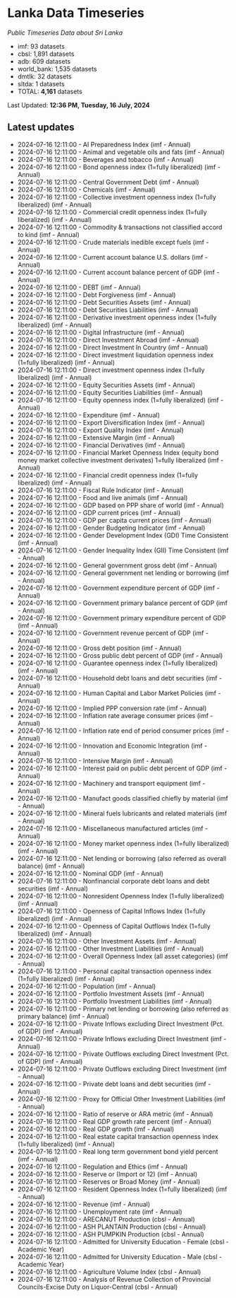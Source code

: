 # Lanka Data Timeseries
*Public Timeseries Data about Sri Lanka*

* imf: 93 datasets
* cbsl: 1,891 datasets
* adb: 609 datasets
* world_bank: 1,535 datasets
* dmtlk: 32 datasets
* sltda: 1 datasets
* TOTAL: **4,161** datasets

Last Updated: **12:36 PM, Tuesday, 16 July, 2024**

## Latest updates

* 2024-07-16 12:11:00 - AI Preparedness Index (imf - Annual)
* 2024-07-16 12:11:00 - Animal and vegetable oils and fats (imf - Annual)
* 2024-07-16 12:11:00 - Beverages and tobacco (imf - Annual)
* 2024-07-16 12:11:00 - Bond openness index (1=fully liberalized) (imf - Annual)
* 2024-07-16 12:11:00 - Central Government Debt (imf - Annual)
* 2024-07-16 12:11:00 - Chemicals (imf - Annual)
* 2024-07-16 12:11:00 - Collective investment openness index (1=fully liberalized) (imf - Annual)
* 2024-07-16 12:11:00 - Commercial credit openness index (1=fully liberalized) (imf - Annual)
* 2024-07-16 12:11:00 - Commodity & transactions not classified accord to kind (imf - Annual)
* 2024-07-16 12:11:00 - Crude materials inedible except fuels (imf - Annual)
* 2024-07-16 12:11:00 - Current account balance U.S. dollars (imf - Annual)
* 2024-07-16 12:11:00 - Current account balance percent of GDP (imf - Annual)
* 2024-07-16 12:11:00 - DEBT (imf - Annual)
* 2024-07-16 12:11:00 - Debt Forgiveness (imf - Annual)
* 2024-07-16 12:11:00 - Debt Securities Assets (imf - Annual)
* 2024-07-16 12:11:00 - Debt Securities Liabilities (imf - Annual)
* 2024-07-16 12:11:00 - Derivative investment openness index (1=fully liberalized) (imf - Annual)
* 2024-07-16 12:11:00 - Digital Infrastructure (imf - Annual)
* 2024-07-16 12:11:00 - Direct Investment Abroad (imf - Annual)
* 2024-07-16 12:11:00 - Direct Investment In Country (imf - Annual)
* 2024-07-16 12:11:00 - Direct investment liquidation openness index (1=fully liberalized) (imf - Annual)
* 2024-07-16 12:11:00 - Direct investment openness index (1=fully liberalized) (imf - Annual)
* 2024-07-16 12:11:00 - Equity Securities Assets (imf - Annual)
* 2024-07-16 12:11:00 - Equity Securities Liabilities (imf - Annual)
* 2024-07-16 12:11:00 - Equity openness index (1=fully liberalized) (imf - Annual)
* 2024-07-16 12:11:00 - Expenditure (imf - Annual)
* 2024-07-16 12:11:00 - Export Diversification Index (imf - Annual)
* 2024-07-16 12:11:00 - Export Quality Index (imf - Annual)
* 2024-07-16 12:11:00 - Extensive Margin (imf - Annual)
* 2024-07-16 12:11:00 - Financial Derivatives (imf - Annual)
* 2024-07-16 12:11:00 - Financial Market Openness Index (equity bond money market collective investment derivates) 1=fully liberalized (imf - Annual)
* 2024-07-16 12:11:00 - Financial credit openness index (1=fully liberalized) (imf - Annual)
* 2024-07-16 12:11:00 - Fiscal Rule Indicator (imf - Annual)
* 2024-07-16 12:11:00 - Food and live animals (imf - Annual)
* 2024-07-16 12:11:00 - GDP based on PPP share of world (imf - Annual)
* 2024-07-16 12:11:00 - GDP current prices (imf - Annual)
* 2024-07-16 12:11:00 - GDP per capita current prices (imf - Annual)
* 2024-07-16 12:11:00 - Gender Budgeting Indicator (imf - Annual)
* 2024-07-16 12:11:00 - Gender Development Index (GDI) Time Consistent (imf - Annual)
* 2024-07-16 12:11:00 - Gender Inequality Index (GII) Time Consistent (imf - Annual)
* 2024-07-16 12:11:00 - General government gross debt (imf - Annual)
* 2024-07-16 12:11:00 - General government net lending or borrowing (imf - Annual)
* 2024-07-16 12:11:00 - Government expenditure percent of GDP (imf - Annual)
* 2024-07-16 12:11:00 - Government primary balance percent of GDP (imf - Annual)
* 2024-07-16 12:11:00 - Government primary expenditure percent of GDP (imf - Annual)
* 2024-07-16 12:11:00 - Government revenue percent of GDP (imf - Annual)
* 2024-07-16 12:11:00 - Gross debt position (imf - Annual)
* 2024-07-16 12:11:00 - Gross public debt percent of GDP (imf - Annual)
* 2024-07-16 12:11:00 - Guarantee openness index (1=fully liberalized) (imf - Annual)
* 2024-07-16 12:11:00 - Household debt loans and debt securities (imf - Annual)
* 2024-07-16 12:11:00 - Human Capital and Labor Market Policies (imf - Annual)
* 2024-07-16 12:11:00 - Implied PPP conversion rate (imf - Annual)
* 2024-07-16 12:11:00 - Inflation rate average consumer prices (imf - Annual)
* 2024-07-16 12:11:00 - Inflation rate end of period consumer prices (imf - Annual)
* 2024-07-16 12:11:00 - Innovation and Economic Integration (imf - Annual)
* 2024-07-16 12:11:00 - Intensive Margin (imf - Annual)
* 2024-07-16 12:11:00 - Interest paid on public debt percent of GDP (imf - Annual)
* 2024-07-16 12:11:00 - Machinery and transport equipment (imf - Annual)
* 2024-07-16 12:11:00 - Manufact goods classified chiefly by material (imf - Annual)
* 2024-07-16 12:11:00 - Mineral fuels lubricants and related materials (imf - Annual)
* 2024-07-16 12:11:00 - Miscellaneous manufactured articles (imf - Annual)
* 2024-07-16 12:11:00 - Money market openness index (1=fully liberalized) (imf - Annual)
* 2024-07-16 12:11:00 - Net lending or borrowing (also referred as overall balance) (imf - Annual)
* 2024-07-16 12:11:00 - Nominal GDP (imf - Annual)
* 2024-07-16 12:11:00 - Nonfinancial corporate debt loans and debt securities (imf - Annual)
* 2024-07-16 12:11:00 - Nonresident Openness Index (1=fully liberalized) (imf - Annual)
* 2024-07-16 12:11:00 - Openness of Capital Inflows Index (1=fully liberalized) (imf - Annual)
* 2024-07-16 12:11:00 - Openness of Capital Outflows Index (1=fully liberalized) (imf - Annual)
* 2024-07-16 12:11:00 - Other Investment Assets (imf - Annual)
* 2024-07-16 12:11:00 - Other Investment Liabilities (imf - Annual)
* 2024-07-16 12:11:00 - Overall Openness Index (all asset categories) (imf - Annual)
* 2024-07-16 12:11:00 - Personal capital transaction openness index (1=fully liberalized) (imf - Annual)
* 2024-07-16 12:11:00 - Population (imf - Annual)
* 2024-07-16 12:11:00 - Portfolio Investment Assets (imf - Annual)
* 2024-07-16 12:11:00 - Portfolio Investment Liabilities (imf - Annual)
* 2024-07-16 12:11:00 - Primary net lending or borrowing (also referred as primary balance) (imf - Annual)
* 2024-07-16 12:11:00 - Private Inflows excluding Direct Investment (Pct. of GDP) (imf - Annual)
* 2024-07-16 12:11:00 - Private Inflows excluding Direct Investment (imf - Annual)
* 2024-07-16 12:11:00 - Private Outflows excluding Direct Investment (Pct. of GDP) (imf - Annual)
* 2024-07-16 12:11:00 - Private Outflows excluding Direct Investment (imf - Annual)
* 2024-07-16 12:11:00 - Private debt loans and debt securities (imf - Annual)
* 2024-07-16 12:11:00 - Proxy for Official Other Investment Liabilities (imf - Annual)
* 2024-07-16 12:11:00 - Ratio of reserve or ARA metric (imf - Annual)
* 2024-07-16 12:11:00 - Real GDP growth rate percent (imf - Annual)
* 2024-07-16 12:11:00 - Real GDP growth (imf - Annual)
* 2024-07-16 12:11:00 - Real estate capital transaction openness index (1=fully liberalized) (imf - Annual)
* 2024-07-16 12:11:00 - Real long term government bond yield percent (imf - Annual)
* 2024-07-16 12:11:00 - Regulation and Ethics (imf - Annual)
* 2024-07-16 12:11:00 - Reserve or (Import or 12) (imf - Annual)
* 2024-07-16 12:11:00 - Reserves or Broad Money (imf - Annual)
* 2024-07-16 12:11:00 - Resident Openness Index (1=fully liberalized) (imf - Annual)
* 2024-07-16 12:11:00 - Revenue (imf - Annual)
* 2024-07-16 12:11:00 - Unemployment rate (imf - Annual)
* 2024-07-16 12:11:00 - ARECANUT Production (cbsl - Annual)
* 2024-07-16 12:11:00 - ASH PLANTAIN Production (cbsl - Annual)
* 2024-07-16 12:11:00 - ASH PUMPKIN Production (cbsl - Annual)
* 2024-07-16 12:11:00 - Admitted for University Education - Female (cbsl - Academic Year)
* 2024-07-16 12:11:00 - Admitted for University Education - Male (cbsl - Academic Year)
* 2024-07-16 12:11:00 - Agriculture Volume Index (cbsl - Annual)
* 2024-07-16 12:11:00 - Analysis of Revenue Collection of Provincial Councils-Excise Duty on Liquor-Central (cbsl - Annual)